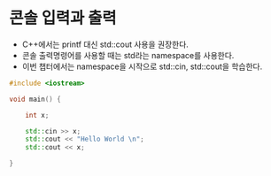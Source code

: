 # 콘솔 입력과 출력

- C++에서는 printf 대신 std::cout 사용을 권장한다.
- 콘솔 출력명령어를 사용할 때는 std라는 namespace를 사용한다.
- 이번 챕터에서는 namespace을 시작으로 std::cin, std::cout을 학습한다.

```C++
#include <iostream>

void main() {

	int x;

	std::cin >> x;
	std::cout << "Hello World \n";
	std::cout << x;

}

```